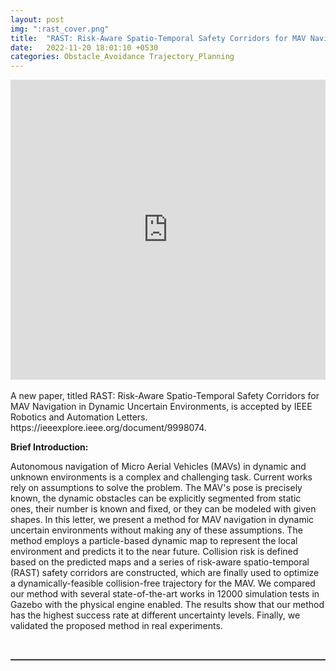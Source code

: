 ```yaml
---  
layout: post  
img: ":rast_cover.png"
title:  "RAST: Risk-Aware Spatio-Temporal Safety Corridors for MAV Navigation in Dynamic Uncertain Environments"  
date:   2022-11-20 18:01:10 +0530  
categories: Obstacle_Avoidance Trajectory_Planning
---   
```

<center>
	<iframe width="100%" height="480" src="https://www.youtube.com/embed/G44r-rmz_rw" frameborder="0" allow="accelerometer; autoplay; clipboard-write; encrypted-media; gyroscope; picture-in-picture" allowfullscreen></iframe>
</center>  

<!-- <img style="float: right;" src="/assets/head_quad.jpg" width="30%">  -->  
<!-- <iframe src="http://www.fufuok.com/" id="iframepage" name="iframepage" frameBorder=0 scrolling=no width="100%" onLoad="iFrameHeight()" ></iframe> -->
<br>
A new paper, titled RAST: Risk-Aware Spatio-Temporal Safety Corridors for MAV Navigation in Dynamic Uncertain Environments, is accepted by IEEE Robotics and Automation Letters. https://ieeexplore.ieee.org/document/9998074.

__Brief Introduction:__ 

Autonomous navigation of Micro Aerial Vehicles (MAVs) in dynamic and unknown environments is a complex and challenging task. Current works rely on assumptions to solve the problem. The MAV's pose is precisely known, the dynamic obstacles can be explicitly segmented from static ones, their number is known and fixed, or they can be modeled with given shapes. In this letter, we present a method for MAV navigation in dynamic uncertain environments without making any of these assumptions. The method employs a particle-based dynamic map to represent the local environment and predicts it to the near future. Collision risk is defined based on the predicted maps and a series of risk-aware spatio-temporal (RAST) safety corridors are constructed, which are finally used to optimize a dynamically-feasible collision-free trajectory for the MAV. We compared our method with several state-of-the-art works in 12000 simulation tests in Gazebo with the physical engine enabled. The results show that our method has the highest success rate at different uncertainty levels. Finally, we validated the proposed method in real experiments.

<br>
<hr style="height:1px;border:none;border-top:1px solid #555555;" />   

   
 
